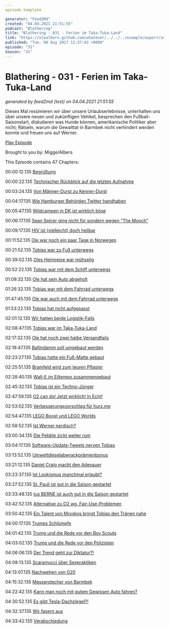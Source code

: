 ```yaml
---
episode template

generator: "Feed2Md"
created: "04.04.2021 21:51:55"
podcast: "Blathering"
title: "Blathering - 031 - Ferien im Taka-Tuka-Land"
link: "https://olealbers.github.com/whatever/../../../example/export/seasons/2/2017/8/Blathering - 031 - Ferien im Taka-Tuka-Land.md"
published: "Tue, 08 Aug 2017 11:37:43 +0000"
episode: "31"
Season: "31"
---
```


# Blathering - 031 - Ferien im Taka-Tuka-Land
_generated by feed2md (test) on 04.04.2021 21:51:55_

Dieses Mal resümieren wir über unsere Urlaubserlebnisse, unterhalten uns über unsere neuen und zukünftigen Vehikel, besprechen den Fußball-Saisonstart, diskutieren was Hunde können, amerikanische Politiker aber nicht; Rätseln, warum die Gewalttat in Barmbek nicht verhindert werden konnte und freuen uns auf Werner.

[Play Episode](https://www.blathering.de/podlove/file/298/s/feed/c/mp3/blathering_031.mp3)

Brought to you by: Migge/Albers

This Episode contains 47 Chapters:


00:00:12.135 [Begrüßung]()

00:00:22.135 [Technischer Rückblick auf die letzten Aufnahme](https://twitter.com/martinruetzler/status/889900489118285829)

00:03:24.135 [Von Männer-Durst zu Kenner-Durst](https://de.wikipedia.org/wiki/Brauerei_Beck#Entwicklungen_nach_1945)

00:04:17.135 [Wie Hamburger Behörden Twitter handhaben](https://kleineanfragen.de/hamburg/21/9845-handhabung-der-social-media-accounts-von-senatsbehoerden)

00:05:47.135 [Wildcampen in DK ist wirklich böse](https://www.wild-campen.de/wild-campen-in-danemark/)

00:06:17.135 [Sean Spicer ging nicht für sondern wegen "The Mooch"](http://www.businessinsider.de/brian-karem-sarah-huckabee-sanders-rant-bashing-press-2017-6?r=US&IR=T)

00:09:17.135 [HIV ist (vielleicht) doch heilbar](http://www.rp-online.de/leben/gesundheit/news/neunjaehrige-nach-neuer-behandlung-von-hiv-geheilt-eine-sensation-aid-1.6969949)

00:11:52.135 [Ole war noch ein paar Tage in Norwegen](https://plus.google.com/collection/QIiGSE)

00:21:52.135 [Tobias war zu Fuß unterwegs](https://de.wikipedia.org/wiki/Rerik)

00:39:02.135 [Oles Heimreise war mühselig](https://de.wikipedia.org/wiki/Danske_Statsbaner)

00:52:22.135 [Tobias war mit dem Schiff unterwegs](https://de.wikipedia.org/wiki/Wustrow_(Halbinsel))

01:08:32.135 [Ole hat sein Auto abgeholt](https://www.sixt-neuwagen.de/leasing-topangebote)

01:26:32.135 [Tobias war mit dem Fahrrad unterwegs](http://www.rerik-bike.de/)

01:47:45.135 [Ole war auch mit dem Fahrrad unterwegs](http://www.kaffeeroesterei-burg.de/)

01:53:22.135 [Tobias hat nicht aufgepasst]()

02:01:12.135 [Wir hatten beide Logistik-Fails](https://www.paketda.de/paketstatus-amazon.html#unternehmen-zustelltag-geschlossen)

02:08:47.135 [Tobias war im Taka-Tuka-Land](http://www.baederland.de/bad/parkbad.html)

02:17:32.135 [Ole hat noch zwei halbe Versandfails]()

02:18:47.135 [Ballindamm soll umgebaut werden](http://www.mopo.de/hamburg/fuer-6-millionen-euro-ballindamm-soll-neuer-boulevard-werden-28114102)

02:23:27.135 [Tobias hatte ein Fuß-Matte gebaut](https://twitter.com/tmigge/status/893023648096940032)

02:25:51.135 [Bramfeld wird zum teuren Pflaster](https://www.spardaimmobilien.de/immobilien-kaufen/immobiliensuche/immobilie/schoene-maisonette-mit-dachterrasse-fuer-zwei-tn115-2.html)

02:28:40.135 [Wall-E im Eiltempo zusammengebaut](https://www.youtube.com/watch?v=1tYkCOgPoLc)

02:45:32.135 [Tobias ist ein Techno-Jünger](https://youtu.be/u_OU3kcMsMw)

02:47:59.135 [O2 can do! Jetzt wirklich! In Echt!]()

02:53:02.135 [Verbesserungsvorschlag für hurz.me](http://hurz.me/)

02:54:47.135 [LEGO Boost und LEGO Worlds](https://www.heise.de/make/meldung/Lego-Boost-neuer-Roboterbausatz-ab-sofort-erhaeltlich-3790758.html)

02:58:52.135 [Ist Werner nerdisch?](http://www.kn-online.de/News/Nachrichten-aus-Segeberg/Flugplatz-Hartenholm-2500-Mitarbeiter-fuer-den-Ablauf-des-Werner-Rennens)

03:00:34.135 [Die Pebble zickt weiter rum](https://www.fitbit.com/de/home)

03:04:17.135 [Software-Update-Tweets nerven Tobias](https://www.zdf.de/comedy/die-anstalt/die-anstalt-vom-7-maerz-2017-100.html)

03:13:52.135 [Umweltdieselabwrackprämienbonus](https://twitter.com/Floskelwolke/status/893029049290948608)

03:21:12.135 [Daniel Craig macht den Adenauer](http://www.telegraph.co.uk/news/2017/07/25/daniel-craig-will-return-james-bond-2019/)

03:23:37.135 [Ist Lookismus manchmal erlaubt?](https://www.dobschat.de/lookismus-und-der-dicke-nazi-von-themar/)

03:27:52.135 [St. Pauli ist gut in die Saison gestartet](https://www.fcstpauli.com/news/der-fc-st-pauli-gewinnt-testspiel-gegen-stoke-city-mit-42/)

03:33:48.135 [tus BERNE ist auch gut in die Saison gestartet](https://www.fupa.net/berichte/neue-regeln-treten-ab-sofort-in-kraft-496723.html)

03:42:52.135 [Alternative zu O2 wg. Fair-Use-Problemen](https://www.o2online.de/dsl-festnetz/fair-use/)

03:50:42.135 [Ein Talent von Mroskos bringt Tobias den Tränen nahe](https://www.tobiasmigge.de/2017/08/01/2read-084-mroskos-talente/)

04:00:17.135 [Trumps Schlümpfe](https://twitter.com/stammtischphilo/status/892263704804433921)

04:01:42.135 [Trump und die Rede vor den Boy Scouts](http://www.rp-online.de/politik/ausland/leitung-der-us-pfadfinder-entschuldigt-sich-fuer-trumps-rede-aid-1.6976949)

04:03:02.135 [Trump und die Rede vor den Polizisten](http://www.zeit.de/politik/ausland/2017-07/donald-trump-polizeigewalt-new-york-rede)

04:06:06.135 [Der Trend geht zur Diktatur?!](http://www.spiegel.de/politik/ausland/venezuela-soldaten-rufen-zu-putsch-auf-mehrere-festnahmen-a-1161569.html)

04:08:13.135 [Scaramucci über Sexpraktiken](http://www.newyorker.com/news/ryan-lizza/anthony-scaramucci-called-me-to-unload-about-white-house-leakers-reince-priebus-and-steve-bannon)

04:13:07.135 [Nachwehen von G20](http://www.sueddeutsche.de/politik/g-gipfel-drei-bengalos-reichten-fuer-die-polizei-attacke-1.3616947)

04:15:32.135 [Messerstecher von Barmbek](https://www.welt.de/regionales/hamburg/article167372660/Warum-keiner-fuer-Ahmad-A-zustaendig-gewesen-sein-will.html)

04:22:42.135 [Kann man noch mit gutem Gewissen Auto fahren?]()

04:30:52.135 [Es gibt Tesla-Dachziegel?!](https://www.tesla.com/de_DE/solarroof)

04:32:37.135 [Wir fasern aus]()

04:33:42.135 [Verabschiedung]()


